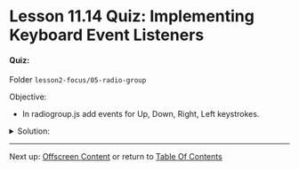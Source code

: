 # Lesson 11.14 Quiz: Implementing Keyboard Event Listeners

#### Quiz:
Folder `lesson2-focus/05-radio-group`

Objective: 
- In radiogroup.js add events for Up, Down, Right, Left keystrokes.

<details>
<summary>Solution:</summary>
<p>

```
  RadioGroup.prototype.handleKeyDown = function(e) {
    switch(e.keyCode) {

      case VK_UP:
      case VK_LEFT: {
        
        e.preventDefault();

        if (this.focusedIdx === 0) {
          this.focusedIdx = this.buttons.length - 1;
        }
        else {
          this.focusedIdx -= 1;
        }
        
        break;

      }

      case VK_DOWN:
      case VK_RIGHT: {

        e.preventDefault();

        if (this.focusedIdx === this.buttons.length -1) {
          this.focusedIdx = 0;
        }
        else {
          this.focusedIdx += 1;
        }

        break;
      }

    }

    this.changeFocus(this.focusedIdx); // <-- Hmm, interesting...
  };
```

</p>
</details>

- - -
Next up: [Offscreen Content](ND024_Part2_Lesson11_15.md) or return to [Table Of Contents](./ND024_TableOfContents.md)
